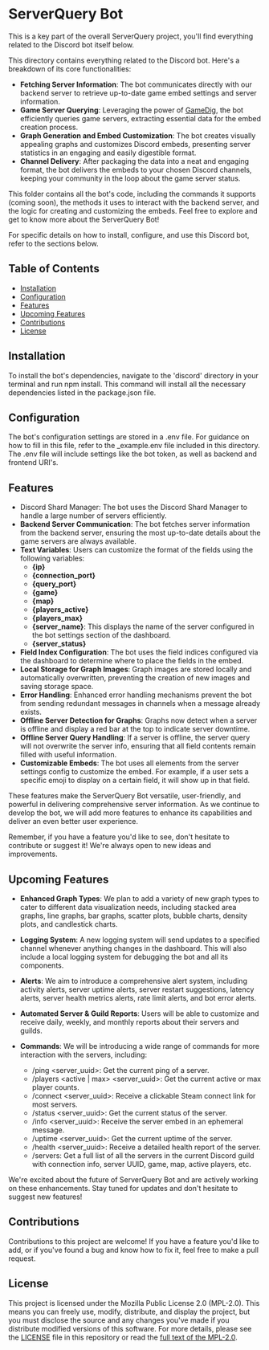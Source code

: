 # ServerQuery Bot
This is a key part of the overall ServerQuery project, you'll find everything related to the Discord bot itself below.

This directory contains everything related to the Discord bot. Here's a breakdown of its core functionalities:

* **Fetching Server Information**: The bot communicates directly with our backend server to retrieve up-to-date game embed settings and server information.
* **Game Server Querying**: Leveraging the power of [GameDig](https://github.com/gamedig/node-gamedig), the bot efficiently queries game servers, extracting essential data for the embed creation process.
* **Graph Generation and Embed Customization**: The bot creates visually appealing graphs and customizes Discord embeds, presenting server statistics in an engaging and easily digestible format.
* **Channel Delivery**: After packaging the data into a neat and engaging format, the bot delivers the embeds to your chosen Discord channels, keeping your community in the loop about the game server status.

This folder contains all the bot's code, including the commands it supports (coming soon), the methods it uses to interact with the backend server, and the logic for creating and customizing the embeds. Feel free to explore and get to know more about the ServerQuery Bot!

For specific details on how to install, configure, and use this Discord bot, refer to the sections below.

## Table of Contents
* [Installation](https://github.com/ihasTaco/ServerQuery-Node/tree/main/discord#installation)
* [Configuration](https://github.com/ihasTaco/ServerQuery-Node/tree/main/discord#configuration)
* [Features](https://github.com/ihasTaco/ServerQuery-Node/tree/main/discord#features)
* [Upcoming Features](https://github.com/ihasTaco/ServerQuery-Node/tree/main/discord#upcoming-features)
* [Contributions](https://github.com/ihasTaco/ServerQuery-Node/tree/main/discord#contributions)
* [License](https://github.com/ihasTaco/ServerQuery-Node/tree/main/discord#license)

## Installation
To install the bot's dependencies, navigate to the 'discord' directory in your terminal and run npm install. This command will install all the necessary dependencies listed in the package.json file.

## Configuration
The bot's configuration settings are stored in a .env file. For guidance on how to fill in this file, refer to the _example.env file included in this directory. The .env file will include settings like the bot token, as well as backend and frontend URI's.

## Features
* Discord Shard Manager: The bot uses the Discord Shard Manager to handle a large number of servers efficiently.
* **Backend Server Communication**: The bot fetches server information from the backend server, ensuring the most up-to-date details about the game servers are always available.
* **Text Variables**: Users can customize the format of the fields using the following variables:
    * **{ip}**
    * **{connection_port}**
    * **{query_port}**
    * **{game}**
    * **{map}**
    * **{players_active}**
    * **{players_max}**
    * **{server_name}**: This displays the name of the server configured in the bot settings section of the dashboard.
    * **{server_status}**
* **Field Index Configuration**: The bot uses the field indices configured via the dashboard to determine where to place the fields in the embed.
* **Local Storage for Graph Images**: Graph images are stored locally and automatically overwritten, preventing the creation of new images and saving storage space.
* **Error Handling**: Enhanced error handling mechanisms prevent the bot from sending redundant messages in channels when a message already exists.
* **Offline Server Detection for Graphs**: Graphs now detect when a server is offline and display a red bar at the top to indicate server downtime.
* **Offline Server Query Handling**: If a server is offline, the server query will not overwrite the server info, ensuring that all field contents remain filled with useful information.
* **Customizable Embeds**: The bot uses all elements from the server settings config to customize the embed. For example, if a user sets a specific emoji to display on a certain field, it will show up in that field.

These features make the ServerQuery Bot versatile, user-friendly, and powerful in delivering comprehensive server information. As we continue to develop the bot, we will add more features to enhance its capabilities and deliver an even better user experience.

Remember, if you have a feature you'd like to see, don't hesitate to contribute or suggest it! We're always open to new ideas and improvements.

## Upcoming Features
* **Enhanced Graph Types**: We plan to add a variety of new graph types to cater to different data visualization needs, including stacked area graphs, line graphs, bar graphs, scatter plots, bubble charts, density plots, and candlestick charts.

* **Logging System**: A new logging system will send updates to a specified channel whenever anything changes in the dashboard. This will also include a local logging system for debugging the bot and all its components.

* **Alerts**: We aim to introduce a comprehensive alert system, including activity alerts, server uptime alerts, server restart suggestions, latency alerts, server health metrics alerts, rate limit alerts, and bot error alerts.

* **Automated Server & Guild Reports**: Users will be able to customize and receive daily, weekly, and monthly reports about their servers and guilds.

* **Commands**: We will be introducing a wide range of commands for more interaction with the servers, including:

    * /ping <server_uuid>: Get the current ping of a server.
    * /players <active | max> <server_uuid>: Get the current active or max player counts.
    * /connect <server_uuid>: Receive a clickable Steam connect link for most servers.
    * /status <server_uuid>: Get the current status of the server.
    * /info <server_uuid>: Receive the server embed in an ephemeral message.
    * /uptime <server_uuid>: Get the current uptime of the server.
    * /health <server_uuid>: Receive a detailed health report of the server.
    * /servers: Get a full list of all the servers in the current Discord guild with connection info, server UUID, game, map, active players, etc.

We're excited about the future of ServerQuery Bot and are actively working on these enhancements. Stay tuned for updates and don't hesitate to suggest new features!

## Contributions
Contributions to this project are welcome! If you have a feature you'd like to add, or if you've found a bug and know how to fix it, feel free to make a pull request.

## License
This project is licensed under the Mozilla Public License 2.0 (MPL-2.0). This means you can freely use, modify, distribute, and display the project, but you must disclose the source and any changes you've made if you distribute modified versions of this software. For more details, please see the [LICENSE](https://github.com/ihasTaco/ServerQuery-Node/blob/main/LICENSE) file in this repository or read the [full text of the MPL-2.0](https://www.mozilla.org/en-US/MPL/2.0/).
